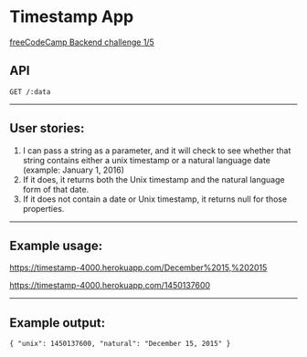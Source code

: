 # Timestamp App

[freeCodeCamp Backend challenge 1/5](https://www.freecodecamp.com/challenges/timestamp-microservice)

## API

```
GET /:data
```


---
## User stories:

1. I can pass a string as a parameter, and it will check to see whether that string contains either a unix timestamp or a natural language date (example: January 1, 2016)
2. If it does, it returns both the Unix timestamp and the natural language form of that date.
3. If it does not contain a date or Unix timestamp, it returns null for those properties.


----
## Example usage:

https://timestamp-4000.herokuapp.com/December%2015,%202015

https://timestamp-4000.herokuapp.com/1450137600


----
## Example output:

```
{ "unix": 1450137600, "natural": "December 15, 2015" }
```
